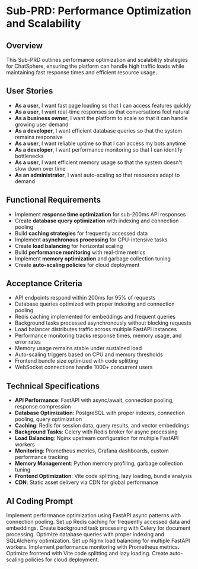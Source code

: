 # Sub-PRD: Performance Optimization and Scalability

## Overview
This Sub-PRD outlines performance optimization and scalability strategies for ChatSphere, ensuring the platform can handle high traffic loads while maintaining fast response times and efficient resource usage.

## User Stories
- **As a user**, I want fast page loading so that I can access features quickly
- **As a user**, I want real-time responses so that conversations feel natural
- **As a business owner**, I want the platform to scale so that it can handle growing user demand
- **As a developer**, I want efficient database queries so that the system remains responsive
- **As a user**, I want reliable uptime so that I can access my bots anytime
- **As a developer**, I want performance monitoring so that I can identify bottlenecks
- **As a user**, I want efficient memory usage so that the system doesn't slow down over time
- **As an administrator**, I want auto-scaling so that resources adapt to demand

## Functional Requirements
- Implement **response time optimization** for sub-200ms API responses
- Create **database query optimization** with indexing and connection pooling
- Build **caching strategies** for frequently accessed data
- Implement **asynchronous processing** for CPU-intensive tasks
- Create **load balancing** for horizontal scaling
- Build **performance monitoring** with real-time metrics
- Implement **memory optimization** and garbage collection tuning
- Create **auto-scaling policies** for cloud deployment

## Acceptance Criteria
- API endpoints respond within 200ms for 95% of requests
- Database queries optimized with proper indexing and connection pooling
- Redis caching implemented for embeddings and frequent queries
- Background tasks processed asynchronously without blocking requests
- Load balancer distributes traffic across multiple FastAPI instances
- Performance monitoring tracks response times, memory usage, and error rates
- Memory usage remains stable under sustained load
- Auto-scaling triggers based on CPU and memory thresholds
- Frontend bundle size optimized with code splitting
- WebSocket connections handle 1000+ concurrent users

## Technical Specifications
- **API Performance**: FastAPI with async/await, connection pooling, response compression
- **Database Optimization**: PostgreSQL with proper indexes, connection pooling, query optimization
- **Caching**: Redis for session data, query results, and vector embeddings
- **Background Tasks**: Celery with Redis broker for async processing
- **Load Balancing**: Nginx upstream configuration for multiple FastAPI workers
- **Monitoring**: Prometheus metrics, Grafana dashboards, custom performance tracking
- **Memory Management**: Python memory profiling, garbage collection tuning
- **Frontend Optimization**: Vite code splitting, lazy loading, bundle analysis
- **CDN**: Static asset delivery via CDN for global performance

## AI Coding Prompt
Implement performance optimization using FastAPI async patterns with connection pooling. Set up Redis caching for frequently accessed data and embeddings. Create background task processing with Celery for document processing. Optimize database queries with proper indexing and SQLAlchemy optimization. Set up Nginx load balancing for multiple FastAPI workers. Implement performance monitoring with Prometheus metrics. Optimize frontend with Vite code splitting and lazy loading. Create auto-scaling policies for cloud deployment.